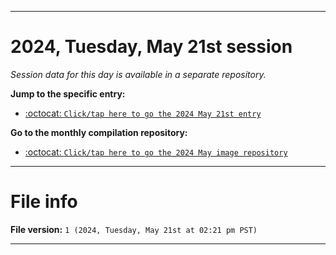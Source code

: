 
***

# 2024, Tuesday, May 21st session

_Session data for this day is available in a separate repository._

**Jump to the specific entry:**

- [:octocat: `Click/tap here to go the 2024 May 21st entry`](https://github.com/seanpm2001/SeansLifeArchive_Images_MotorWorld_CarFactory_Y2024_V5/tree/SeansLifeArchive_Images_MotorWorld_CarFactory_Y2024_V5_Main-dev/2024/05_May/21/)

**Go to the monthly compilation repository:**

- [:octocat: `Click/tap here to go the 2024 May image repository`](https://github.com/seanpm2001/SeansLifeArchive_Images_MotorWorld_CarFactory_Y2024_V5/)

***

# File info

**File version:** `1 (2024, Tuesday, May 21st at 02:21 pm PST)`

***
